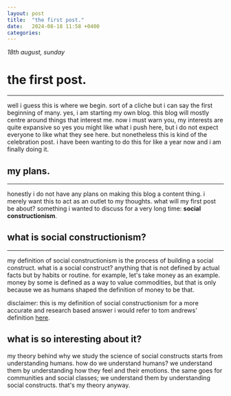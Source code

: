 ```yaml
---
layout: post
title:  "the first post."
date:   2024-08-18 11:58 +0400
categories:
---
```


_18th august, sunday_

# the first post.

---

well i guess this is where we begin. sort of a cliche but i can say the first beginning of many. yes, i am starting my own blog. this blog will mostly centre around things that interest me. now i must warn you, my interests are quite expansive so yes you might like what i push here, but i do not expect everyone to like what they see here. but nonetheless this is kind of the celebration post. i have been wanting to do this for like a year now and i am finally doing it.

## my plans.

---

honestly i do not have any plans on making this blog a content thing. i merely want this to act as an outlet to my thoughts. what will my first post be about? something i wanted to discuss for a very long time: **social constructionism**.

## what is social constructionism?

---

my definition of social constructionism is the process of building a social construct. what is a social construct? anything that is not defined by actual facts but by habits or routine. for example, let's take money as an example. money by some is defined as a way to value commodities, but that is only because we as humans shaped the definition of money to be that.

disclaimer: this is my definition of social constructionism for a more accurate and research based answer i would refer to tom andrews' definition [here](https://groundedtheoryreview.com/2012/06/01/what-is-social-constructionism/).

## what is so interesting about it?

my theory behind why we study the science of social constructs starts from understanding humans. how do we understand humans? we understand them by understanding how they feel and their emotions. the same goes for communities and social classes; we understand them by understanding social constructs. that's my theory anyway.
